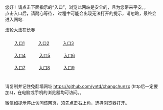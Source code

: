 您好！请点击下面指示的“入口”，浏览此网站是安全的，且为您带来平安。。 <br/>
点击入口后，请耐心等待， 过程中可能会出现无法打开的提示，请忽略，最终会进入网站. </br>

法轮大法在长春<br/>
<div style="padding:10px"><a style="margin:20px" target="_blank" href="https://dv6p5bet3jqxe.cloudfront.net/2Qpsp?rtwto" id="ccLink1" rel="nofollow">入口1</a> <a target="_blank" style="margin:20px" href="https://d27osa8wkwmwnc.cloudfront.net/2Qpsp?zjoeal" id="ccLink2" rel="nofollow">入口2</a> <a style="margin:20px" target="_blank" href="https://d12so8jw9hi89l.cloudfront.net/2Qpsp?mikxano" id="ccLink3" rel="nofollow">入口3</a></div>

<div style="padding:10px" ><a style="margin:20px" target="_blank" href="https://dv6p5bet3jqxe.cloudfront.net/2Qpsp?rtwto" id="ccLink4" rel="nofollow">入口4</a> <a style="margin:20px" href="https://d27osa8wkwmwnc.cloudfront.net/2Qpsp?zjoeal" target="_blank" id="ccLink5" rel="nofollow">入口5</a> <a style="margin:20px" href="https://d12so8jw9hi89l.cloudfront.net/2Qpsp?mikxano" target="_blank" id="ccLink6" rel="nofollow">入口6</a></div>

<div style="padding:10px"><a style="margin:20px" target="_blank" href="https://dv6p5bet3jqxe.cloudfront.net/2Qpsp?rtwto" id="ccLink7" rel="nofollow">入口7</a> <a style="margin:20px" href="https://d27osa8wkwmwnc.cloudfront.net/2Qpsp?zjoeal" target="_blank" id="ccLink8" rel="nofollow">入口8</a> <a style="margin:20px" target="_blank" href="https://d12so8jw9hi89l.cloudfront.net/2Qpsp?mikxano" id="ccLink9" rel="nofollow">入口9</a></div>

<br/>



请复制并记住免翻墙网址 https://github.com/yntd/changchunzx (http后一定要加s)，在电脑或手机的浏览器均可访问。。<br/>

微信如提示停止访问该网页，须先点击右上角，选择浏览器打开。
